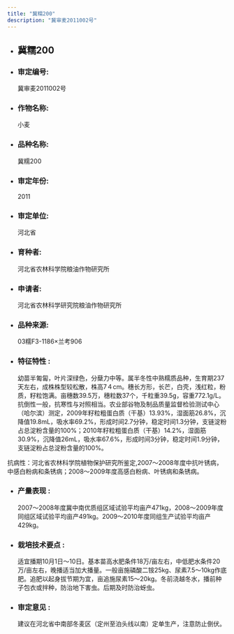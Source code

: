 ```yaml
---
title: "冀糯200"
description: "冀审麦2011002号"
---
```

* ## 冀糯200
* ###  审定编号:  
   冀审麦2011002号

*  ### 作物名称:  
   小麦

*   ###  品种名称: 
    冀糯200

*   ### 审定年份: 
    2011

*   ### 审定单位:  
    河北省

*   ### 育种者:  
    河北省农林科学院粮油作物研究所

*   ### 申请者:  
    河北省农林科学研究院粮油作物研究所

*   ### 品种来源:  
    03糯F3-1186×兰考906

*   ### 特征特性 : 
    幼苗半匍匐，叶片深绿色，分蘖力中等。属半冬性中熟糯质品种，生育期237天左右，成株株型较松散，株高7４cm。穗长方形，长芒，白壳，浅红粒，粉质，籽粒饱满。亩穗数39.5万，穗粒数37个，千粒重39.5g，容重772.1g/L。抗倒性一般，抗寒性与对照相当。农业部谷物及制品质量监督检验测试中心（哈尔滨）测定，2009年籽粒粗蛋白质（干基）13.93%，湿面筋26.8%，沉降值19.8mL，吸水率69.2%，形成时间2.7分钟，稳定时间1.3分钟，支链淀粉占总淀粉含量的100%；2010年籽粒粗蛋白质（干基）14.2%，湿面筋30.9%，沉降值26mL，吸水率67.6%，形成时间3分钟，稳定时间1.9分钟，支链淀粉占总淀粉含量的100%。
抗病性：河北省农林科学院植物保护研究所鉴定,2007～2008年度中抗叶锈病，中感白粉病和条锈病；2008～2009年度高感白粉病、叶锈病和条锈病。 


*   ### 产量表现 : 
    2007～2008年度冀中南优质组区域试验平均亩产471kg，2008～2009年度同组区域试验平均亩产491kg。2009～2010年度同组生产试验平均亩产429kg。

*   ### 栽培技术要点 : 
    适宜播期10月1日～10日。基本苗高水肥条件18万/亩左右，中低肥水条件20万/亩左右，晚播适当加大播量。一般亩施磷酸二铵25kg、尿素7.5～10kg作底肥。追肥以起身拔节期为宜，亩追施尿素15～20kg。冬前浇越冬水，播前种子包衣或拌种，防治地下害虫。后期及时防治蚜虫。

*   ### 审定意见 : 
    建议在河北省中南部冬麦区（定州至泊头线以南）定单生产，注意防止倒伏。

